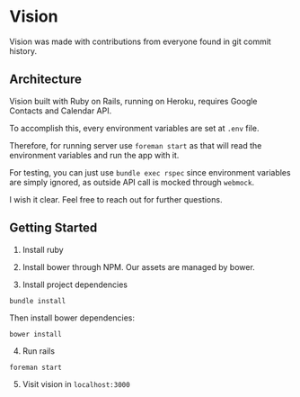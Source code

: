 # Vision

Vision was made with contributions from everyone found in git commit history.

## Architecture

Vision built with Ruby on Rails, running on Heroku, requires Google Contacts and Calendar API.

To accomplish this, every environment variables are set at `.env` file.

Therefore, for running server use `foreman start` as that will read the environment variables and
run the app with it.

For testing, you can just use `bundle exec rspec` since environment variables are simply ignored,
as outside API call is mocked through `webmock`.

I wish it clear. Feel free to reach out for further questions.

## Getting Started

1. Install ruby

2. Install bower through NPM. Our assets are managed by bower.

3. Install project dependencies

```
bundle install
```

Then install bower dependencies:

```
bower install
```

4. Run rails

```
foreman start
```

5. Visit vision in `localhost:3000`
